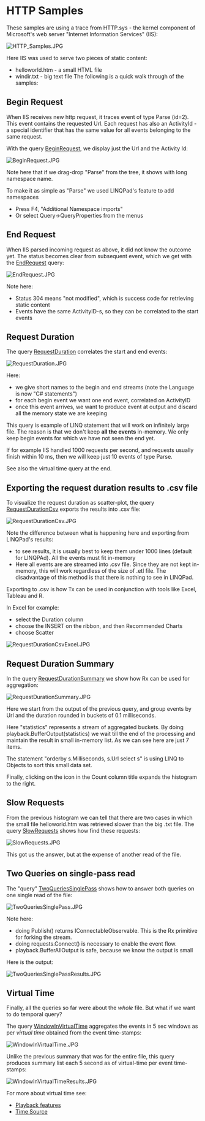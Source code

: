 # HTTP Samples

These samples are using a trace from HTTP.sys - the kernel component of Microsoft's web server "Internet Information Services" (IIS):

![HTTP_Samples.JPG](HTTP_Samples.JPG)

Here IIS was used to serve two pieces of static content:

- helloworld.htm - a small HTML file
- windir.txt - big text file
The following is a quick walk through of the samples:

## Begin Request

When IIS receives new http request, it traces event of type Parse (id=2). This event contains the requested Url. Each request has also an ActivityId - a special identifier that has the same value for all events belonging to the same request.

With the query [BeginRequest](BeginRequest.linq), we display just the Url and the Activity Id:

![BeginRequest.JPG](BeginRequest.JPG)

Note here that if we drag-drop "Parse" from the tree, it shows with long namespace name. 

To make it as simple as "Parse" we used LINQPad's feature to add namespaces 

* Press F4, "Additional Namespace imports" 
* Or select Query->QueryProperties from the menus

## End Request

When IIS parsed incoming request as above, it did not know the outcome yet. The status becomes clear from subsequent event, which we get with the [EndRequest](EndRequest.linq) query:

![EndRequest.JPG](EndRequest.JPG)

Note here:

* Status 304 means "not modified", which is success code for retrieving static content
* Events have the same ActivityID-s, so they can be correlated to the start events

## Request Duration

The query [RequestDuration](RequestDuration.linq) correlates the start and end events:

![RequestDuration.JPG](RequestDuration.JPG)

Here:

* we give short names to the begin and end streams (note the Language is now "C# statements")
* for each begin event we want one end event, correlated on ActivityID
* once this event arrives, we want to produce event at output and discard all the memory state we are keeping

This query is example of LINQ statement that will work on infinitely large file. The reason is that we don't keep **all the events** in-memory. We only keep begin events for which we have not seen the end yet. 

If for example IIS handled 1000 requests per second, and requests usually finish within 10 ms, then we will keep just 10 events of type Parse.

See also the virtual time query at the end.

## Exporting the request duration results to .csv file

To visualize the request duration as scatter-plot, the query [RequestDurationCsv](RequestDurationCsv.linq) exports the results into .csv file:

![RequestDurationCsv.JPG](RequestDurationCsv.JPG)

Note the difference between what is happening here and exporting from LINQPad's results:

- to see results, it is usually best to keep them under 1000 lines (default for LINQPAd). All the events must fit in-memory
- Here all events are are streamed into .csv file. Since they are not kept in-memory, this will work regardless of the size of .etl file. The disadvantage of this method is that there is nothing to see in LINQPad.


Exporting to .csv is how Tx can be used in conjunction with tools like Excel, Tableau and R. 

In Excel for example:

- select the Duration column
- choose the INSERT on the ribbon, and then Recommended Charts
- choose Scatter

![RequestDurationCsvExcel.JPG](RequestDurationCsvExcel.JPG)

## Request Duration Summary

In the query [RequestDurationSummary](RequestDurationSummary.linq) we show how Rx can be used for aggregation:

![RequestDurationSummary.JPG](RequestDurationSummary.JPG)

Here we start from the output of the previous query, and group events by Url and the duration rounded in buckets of 0.1 milliseconds. 

Here "statistics" represents a stream of aggregated buckets. By doing playback.BufferOutput(statistics) we wait till the end of the processing and maintain the result in small in-memory list. As we can see here are just 7 items.

The statement "orderby s.Milliseconds, s.Url select s" is using LINQ to Objects to sort this small data set.

Finally, clicking on the icon in the Count column title expands the histogram to the right.

## Slow Requests

From the previous histogram we can tell that there are two cases in which the small file helloworld.htm was retrieved slower than the big .txt file. The query [SlowRequests](SlowRequests.linq) shows how find these requests:

![SlowRequests.JPG](SlowRequests.JPG)

This got us the answer, but at the expense of another read of the file.

## Two Queries on single-pass read

The "query" [TwoQueriesSinglePass](TwoQueriesSinglePass.linq) shows how to answer both queries on one single read of the file:

![TwoQueriesSinglePass.JPG](TwoQueriesSinglePass.JPG)

Note here:

* doing Publish() returns IConnectableObservable. This is the Rx primitive for forking the stream.
* doing requests.Connect() is necessary to enable the event flow.
* playback.BufferAllOutput is safe, because we know the output is small

Here is the output:

![TwoQueriesSinglePassResults.JPG](TwoQueriesSinglePassResults.JPG)

## Virtual Time

Finally, all the queries so far were about the *whole* file. But what if we want to do temporal query? 

The query [WindowInVirtualTime](WindowInVirtualTime.linq) aggregates the events in 5 sec windows as per *virtual time* obtained from the event time-stamps:

![WindowInVirtualTime.JPG](WindowInVirtualTime.JPG)

Unlike the previous summary that was for the entire file, this query produces summary list each 5 second as of virtual-time per event time-stamps:

![WindowInVirtualTimeResults.JPG](WindowInVirtualTimeResults.JPG)

For more about virtual time see:

- [Playback features]( ../../../../Doc/PlaybackFeatures.md)
- [Time Source]( ../../../../Doc/TimeSource.md)

